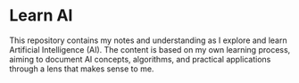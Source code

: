 # Learn AI

This repository contains my notes and understanding as I explore and learn Artificial Intelligence (AI). The content is based on my own learning process, aiming to document AI concepts, algorithms, and practical applications through a lens that makes sense to me.

